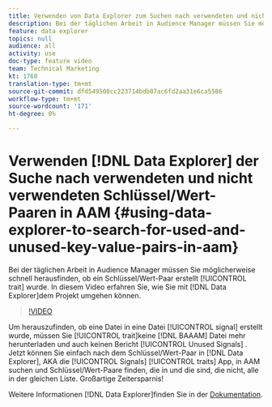 ```yaml
---
title: Verwenden von Data Explorer zum Suchen nach verwendeten und nicht verwendeten Schlüssel/Wert-Paaren in AAM
description: Bei der täglichen Arbeit in Audience Manager müssen Sie möglicherweise schnell herausfinden, ob eine Eigenschaft aus einem bestimmten Schlüssel/Wert-Paar erstellt wurde. In diesem Video erfahren Sie, wie Sie mit Data Explorer dahinterkommen.
feature: data explorer
topics: null
audience: all
activity: use
doc-type: feature video
team: Technical Marketing
kt: 1760
translation-type: tm+mt
source-git-commit: dfd549508cc223714bdb07ac6fd2aa31e6ca5586
workflow-type: tm+mt
source-wordcount: '171'
ht-degree: 0%

---
```



# Verwenden [!DNL Data Explorer] der Suche nach verwendeten und nicht verwendeten Schlüssel/Wert-Paaren in AAM {#using-data-explorer-to-search-for-used-and-unused-key-value-pairs-in-aam}

Bei der täglichen Arbeit in Audience Manager müssen Sie möglicherweise schnell herausfinden, ob ein Schlüssel/Wert-Paar erstellt [!UICONTROL trait] wurde. In diesem Video erfahren Sie, wie Sie mit [!DNL Data Explorer]dem Projekt umgehen können.

>[!VIDEO](https://video.tv.adobe.com/v/25148/?quality=12)

Um herauszufinden, ob eine Datei in eine Datei [!UICONTROL signal] erstellt wurde, müssen Sie [!UICONTROL trait]keine [!DNL BAAAM] Datei mehr herunterladen und auch keinen Bericht [!UICONTROL Unused Signals] . Jetzt können Sie einfach nach dem Schlüssel/Wert-Paar in [!DNL Data Explorer], AKA die [!UICONTROL Signals] [!UICONTROL traits] App, in AAM suchen und Schlüssel/Wert-Paare finden, die in und die sind, die nicht, alle in der gleichen Liste. Großartige Zeitersparnis!

Weitere Informationen [!DNL Data Explorer]finden Sie in der [Dokumentation](https://experiencecloud.adobe.com/resources/help/en_US/aam/data-explorer.html).